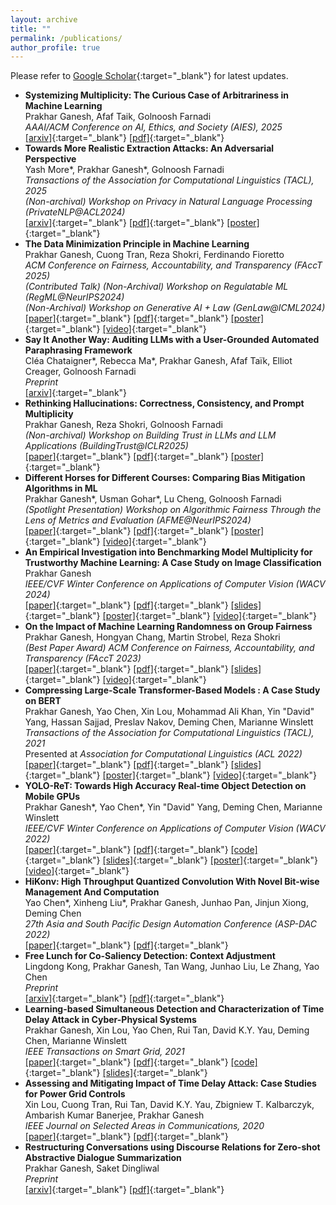 ```yaml
---
layout: archive
title: ""
permalink: /publications/
author_profile: true
---
```


<!-- When adding new publications, leave two spaces at the end of every line to go to the next line! -->

Please refer to [Google Scholar](https://scholar.google.co.in/citations?user=Xd5QJoEAAAAJ&hl=en&oi=ao){:target="_blank"} for latest updates.

* **Systemizing Multiplicity: The Curious Case of Arbitrariness in Machine Learning**  
Prakhar Ganesh, Afaf Taik, Golnoosh Farnadi  
_AAAI/ACM Conference on AI, Ethics, and Society (AIES), 2025_  
[\[arxiv\]](https://arxiv.org/abs/2501.14959){:target="_blank"} [\[pdf\]](http://prakharg24.github.io/files/arbitrariness.pdf){:target="_blank"}
* **Towards More Realistic Extraction Attacks: An Adversarial Perspective**  
Yash More*, Prakhar Ganesh*, Golnoosh Farnadi  
_Transactions of the Association for Computational Linguistics (TACL), 2025_   
_(Non-archival) Workshop on Privacy in Natural Language Processing (PrivateNLP@ACL2024)_   
[\[arxiv\]](https://arxiv.org/abs/2407.02596){:target="_blank"} [\[pdf\]](http://prakharg24.github.io/files/realistic_extraction.pdf){:target="_blank"} [\[poster\]](http://prakharg24.github.io/files/realistic_extraction_poster.pdf){:target="_blank"}
* **The Data Minimization Principle in Machine Learning**  
Prakhar Ganesh, Cuong Tran, Reza Shokri, Ferdinando Fioretto  
_ACM Conference on Fairness, Accountability, and Transparency (FAccT 2025)_  
_(Contributed Talk) (Non-Archival) Workshop on Regulatable ML (RegML@NeurIPS2024)_  
_(Non-Archival) Workshop on Generative AI + Law (GenLaw@ICML2024)_  
[\[paper\]](https://dl.acm.org/doi/10.1145/3715275.3732195){:target="_blank"} [\[pdf\]](http://prakharg24.github.io/files/data_minimization.pdf){:target="_blank"} [\[poster\]](http://prakharg24.github.io/files/data_minimization_poster.pdf){:target="_blank"} [\[video\]](https://projector-web.gr/Mindview/en/facct-conference-2025/videos-on-demand/22185/p-ganesh){:target="_blank"} 
* **Say It Another Way: Auditing LLMs with a User-Grounded Automated Paraphrasing Framework**  
Cléa Chataigner*, Rebecca Ma*, Prakhar Ganesh, Afaf Taïk, Elliot Creager, Golnoosh Farnadi  
_Preprint_   
[\[arxiv\]](https://arxiv.org/abs/2505.03563){:target="_blank"}
* **Rethinking Hallucinations: Correctness, Consistency, and Prompt Multiplicity**  
Prakhar Ganesh, Reza Shokri, Golnoosh Farnadi  
_(Non-archival) Workshop on Building Trust in LLMs and LLM Applications (BuildingTrust@ICLR2025)_   
[\[paper\]](https://openreview.net/forum?id=yr0QEDDTSO){:target="_blank"} [\[pdf\]](http://prakharg24.github.io/files/rethinking.pdf){:target="_blank"} [\[poster\]](http://prakharg24.github.io/files/rethinking_poster.pdf){:target="_blank"}
* **Different Horses for Different Courses: Comparing Bias Mitigation Algorithms in ML**  
Prakhar Ganesh*, Usman Gohar*, Lu Cheng, Golnoosh Farnadi  
_(Spotlight Presentation) Workshop on Algorithmic Fairness Through the Lens of Metrics and Evaluation (AFME@NeurIPS2024)_   
[\[paper\]](https://proceedings.mlr.press/v279/ganesh25a.html){:target="_blank"} [\[pdf\]](http://prakharg24.github.io/files/fair_eval.pdf){:target="_blank"} [\[poster\]](http://prakharg24.github.io/files/fair_eval_poster.pdf){:target="_blank"} [\[video\]](https://neurips.cc/virtual/2024/workshop/84718#wse-detail-105641){:target="_blank"}
* **An Empirical Investigation into Benchmarking Model Multiplicity for Trustworthy Machine Learning: A Case Study on Image Classification**  
Prakhar Ganesh  
_IEEE/CVF Winter Conference on Applications of Computer Vision (WACV 2024)_  
[\[paper\]](https://openaccess.thecvf.com/content/WACV2024/html/Ganesh_An_Empirical_Investigation_Into_Benchmarking_Model_Multiplicity_for_Trustworthy_Machine_WACV_2024_paper.html){:target="_blank"} [\[pdf\]](http://prakharg24.github.io/files/multiplicity_benchmark.pdf){:target="_blank"} [\[slides\]](http://prakharg24.github.io/files/multiplicity_benchmark_slides.pdf){:target="_blank"} [\[poster\]](http://prakharg24.github.io/files/multiplicity_benchmark_poster.pdf){:target="_blank"} [\[video\]](https://drive.google.com/file/d/1GKME5MCUzxYRMTSzJo4oJhykY0Ol40aZ/view?usp=sharing){:target="_blank"}
* **On the Impact of Machine Learning Randomness on Group Fairness**  
Prakhar Ganesh, Hongyan Chang, Martin Strobel, Reza Shokri  
_(Best Paper Award) ACM Conference on Fairness, Accountability, and Transparency (FAccT 2023)_  
[\[paper\]](https://dl.acm.org/doi/abs/10.1145/3593013.3594116){:target="_blank"} [\[pdf\]](http://prakharg24.github.io/files/fairness_variance.pdf){:target="_blank"} [\[slides\]](http://prakharg24.github.io/files/fairness_variance_slides.pdf){:target="_blank"} [\[video\]](https://drive.google.com/file/d/1_SmOnaXdkP1E4Le-jz4b_7Ia8AcWfoRP/view?usp=sharing){:target="_blank"}
* **Compressing Large-Scale Transformer-Based Models : A Case Study on BERT**  
Prakhar Ganesh, Yao Chen, Xin Lou, Mohammad Ali Khan, Yin "David" Yang, Hassan Sajjad, Preslav Nakov, Deming Chen, Marianne Winslett  
_Transactions of the Association for Computational Linguistics (TACL), 2021_  
Presented at _Association for Computational Linguistics (ACL 2022)_  
[\[paper\]](https://direct.mit.edu/tacl/article/doi/10.1162/tacl_a_00413/107387/Compressing-Large-Scale-Transformer-Based-Models-A){:target="_blank"} [\[pdf\]](http://prakharg24.github.io/files/bert_compression.pdf){:target="_blank"} [\[slides\]](http://prakharg24.github.io/files/bert_compression_slides.pdf){:target="_blank"} [\[poster\]](http://prakharg24.github.io/files/bert_compression_poster.pdf){:target="_blank"} [\[video\]](https://drive.google.com/file/d/1FnrSMjpxDjSQZ85EQQZ4Cpqw33mi-riA/view?usp=sharing){:target="_blank"}
* **YOLO-ReT: Towards High Accuracy Real-time Object Detection on Mobile GPUs**  
Prakhar Ganesh*, Yao Chen*, Yin "David" Yang, Deming Chen, Marianne Winslett  
_IEEE/CVF Winter Conference on Applications of Computer Vision (WACV 2022)_  
[\[paper\]](https://openaccess.thecvf.com/content/WACV2022/html/Ganesh_YOLO-ReT_Towards_High_Accuracy_Real-Time_Object_Detection_on_Edge_GPUs_WACV_2022_paper.html){:target="_blank"} [\[pdf\]](http://prakharg24.github.io/files/yolo_ret.pdf){:target="_blank"} [\[code\]](https://github.com/prakharg24/yoloret){:target="_blank"} [\[slides\]](http://prakharg24.github.io/files/yolo_ret_slides.pdf){:target="_blank"} [\[poster\]](http://prakharg24.github.io/files/yolo_ret_poster.pdf){:target="_blank"} [\[video\]](https://drive.google.com/file/d/18j-OdX7ChcvLbNW0jO-qGbODRqZmDiX9/view?usp=sharing){:target="_blank"}
* **HiKonv: High Throughput Quantized Convolution With Novel Bit-wise Management And Computation**  
Yao Chen*, Xinheng Liu*, Prakhar Ganesh, Junhao Pan, Jinjun Xiong, Deming Chen  
_27th Asia and South Pacific Design Automation Conference (ASP-DAC 2022)_  
[\[paper\]](https://ieeexplore.ieee.org/abstract/document/9712553){:target="_blank"} [\[pdf\]](http://prakharg24.github.io/files/hikonv.pdf){:target="_blank"}
* **Free Lunch for Co-Saliency Detection: Context Adjustment**  
Lingdong Kong, Prakhar Ganesh, Tan Wang, Junhao Liu, Le Zhang, Yao Chen  
_Preprint_  
[\[arxiv\]](https://arxiv.org/abs/2108.02093){:target="_blank"} [\[pdf\]](http://prakharg24.github.io/files/free_lunch.pdf){:target="_blank"}
* **Learning-based Simultaneous Detection and Characterization of Time Delay Attack in Cyber-Physical Systems**  
Prakhar Ganesh, Xin Lou, Yao Chen, Rui Tan, David K.Y. Yau, Deming Chen, Marianne Winslett  
_IEEE Transactions on Smart Grid, 2021_  
[\[paper\]](https://ieeexplore.ieee.org/abstract/document/9352977){:target="_blank"} [\[pdf\]](http://prakharg24.github.io/files/learning_cps.pdf){:target="_blank"} [\[code\]](https://github.com/prakharg24/tda){:target="_blank"} [\[slides\]](http://prakharg24.github.io/files/learning_cps_slides.pdf){:target="_blank"}
* **Assessing and Mitigating Impact of Time Delay Attack: Case Studies for Power Grid Controls**  
Xin Lou, Cuong Tran, Rui Tan, David K.Y. Yau, Zbigniew T. Kalbarczyk, Ambarish Kumar Banerjee, Prakhar Ganesh  
_IEEE Journal on Selected Areas in Communications, 2020_  
[\[paper\]](https://ieeexplore.ieee.org/abstract/document/8892729){:target="_blank"} [\[pdf\]](http://prakharg24.github.io/files/assessing_cps.pdf){:target="_blank"}
* **Restructuring Conversations using Discourse Relations for Zero-shot Abstractive Dialogue Summarization**  
Prakhar Ganesh, Saket Dingliwal  
_Preprint_  
[\[arxiv\]](https://arxiv.org/abs/1902.01615){:target="_blank"} [\[pdf\]](http://prakharg24.github.io/files/restructuring.pdf){:target="_blank"}

